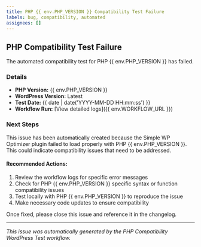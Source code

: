 ```yaml
---
title: PHP {{ env.PHP_VERSION }} Compatibility Test Failure
labels: bug, compatibility, automated
assignees: []
---
```


## PHP Compatibility Test Failure

The automated compatibility test for PHP {{ env.PHP_VERSION }} has failed.

### Details

- **PHP Version:** {{ env.PHP_VERSION }}
- **WordPress Version:** Latest
- **Test Date:** {{ date | date('YYYY-MM-DD HH:mm:ss') }}
- **Workflow Run:** [View detailed logs]({{ env.WORKFLOW_URL }})

### Next Steps

This issue has been automatically created because the Simple WP Optimizer plugin failed to load properly with PHP {{ env.PHP_VERSION }}. This could indicate compatibility issues that need to be addressed.

#### Recommended Actions:

1. Review the workflow logs for specific error messages
2. Check for PHP {{ env.PHP_VERSION }} specific syntax or function compatibility issues
3. Test locally with PHP {{ env.PHP_VERSION }} to reproduce the issue
4. Make necessary code updates to ensure compatibility

Once fixed, please close this issue and reference it in the changelog.

---

*This issue was automatically generated by the PHP Compatibility WordPress Test workflow.*
